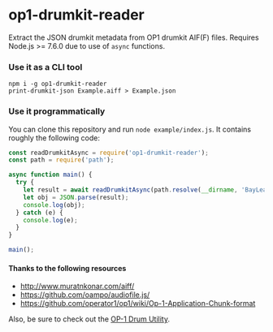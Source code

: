# op1-drumkit-reader

Extract the JSON drumkit metadata from OP1 drumkit AIF(F) files. Requires Node.js >= 7.6.0 due to use of `async` functions.

### Use it as a CLI tool

```
npm i -g op1-drumkit-reader
print-drumkit-json Example.aiff > Example.json
```

### Use it programmatically

You can clone this repository and run `node example/index.js`. It contains roughly
the following code:

```javascript
const readDrumkitAsync = require('op1-drumkit-reader');
const path = require('path');

async function main() {
  try {
    let result = await readDrumkitAsync(path.resolve(__dirname, 'BayLeaf.aif'));
    let obj = JSON.parse(result);
    console.log(obj);
  } catch (e) {
    console.log(e);
  }
}

main();
```

#### Thanks to the following resources

- http://www.muratnkonar.com/aiff/
- https://github.com/oampo/audiofile.js/
- https://github.com/operator1/op1/wiki/Op-1-Application-Chunk-format

Also, be sure to check out the [OP-1 Drum Utility](http://now.teenageengineering.com/post/47348903156/op-1-drum-utility).



